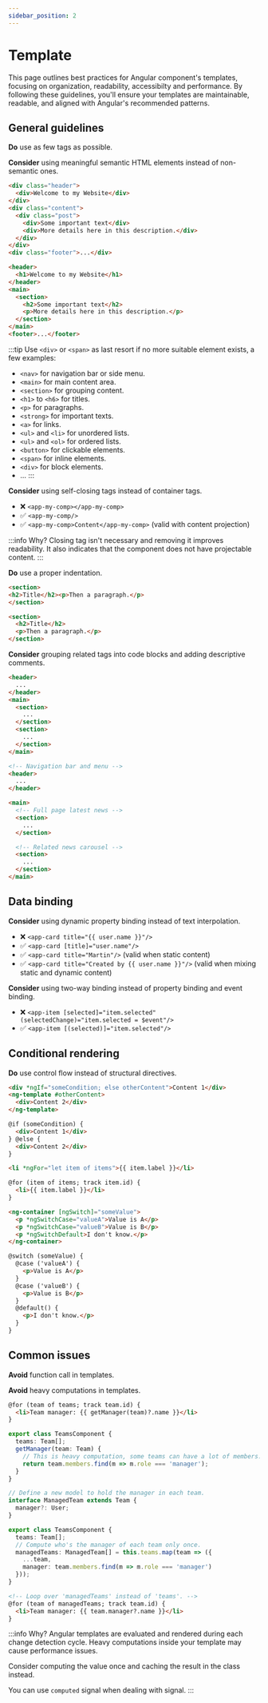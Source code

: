 ```yaml
---
sidebar_position: 2
---
```

# Template

This page outlines best practices for Angular component's templates, focusing on organization, readability, accessibilty and performance. By following these guidelines, you'll ensure your templates are maintainable, readable, and aligned with Angular's recommended patterns.

## General guidelines

**Do** use as few tags as possible.

**Consider** using meaningful semantic HTML elements instead of non-semantic ones.

```html title="❌ app.component.html"
<div class="header">
  <div>Welcome to my Website</div>
</div>
<div class="content">
  <div class="post">
    <div>Some important text</div>
    <div>More details here in this description.</div>
  </div>
</div>
<div class="footer">...</div>
```

```html title="✅ app.component.html"
<header>
  <h1>Welcome to my Website</h1>
</header>
<main>
  <section>
    <h2>Some important text</h2>
    <p>More details here in this description.</p>
  </section>
</main>
<footer>...</footer>
```

:::tip
Use `<div>` or `<span>` as last resort if no more suitable element exists, a few examples:
- `<nav>` for navigation bar or side menu.
- `<main>` for main content area.
- `<section>` for grouping content.
- `<h1>` to `<h6>` for titles.
- `<p>` for paragraphs.
- `<strong>` for important texts.
- `<a>` for links.
- `<ul>` and `<li>` for unordered lists.
- `<ul>` and `<ol>` for ordered lists.
- `<button>` for clickable elements.
- `<span>` for inline elements.
- `<div>` for block elements.
- ...
:::

**Consider** using self-closing tags instead of container tags.
- ❌ `<app-my-comp></app-my-comp>`
- ✅ `<app-my-comp/>`
- ✅ `<app-my-comp>Content</app-my-comp>` (valid with content projection)

:::info Why?
Closing tag isn't necessary and removing it improves readability.
It also indicates that the component does not have projectable content.
:::

**Do** use a proper indentation.

```html title="❌ app.component.html"
<section>
<h2>Title</h2><p>Then a paragraph.</p>
</section>
```

```html title="✅ app.component.html"
<section>
  <h2>Title</h2>
  <p>Then a paragraph.</p>
</section>
```

**Consider** grouping related tags into code blocks and adding descriptive comments.

```html title="❌ app.component.html"
<header>
  ...
</header>
<main>
  <section>
    ...
  </section>
  <section>
    ...
  </section>
</main>
```

```html title="✅ app.component.html"
<!-- Navigation bar and menu -->
<header>
  ...
</header>

<main>
  <!-- Full page latest news -->
  <section>
    ...
  </section>

  <!-- Related news carousel -->
  <section>
    ...
  </section>
</main>
```

## Data binding

**Consider** using dynamic property binding instead of text interpolation.
- ❌ `<app-card title="{{ user.name }}"/>`
- ✅ `<app-card [title]="user.name"/>`
- ✅ `<app-card title="Martin"/>` (valid when static content)
- ✅ `<app-card title="Created by {{ user.name }}"/>` (valid when mixing static and dynamic content)

**Consider** using two-way binding instead of property binding and event binding.
- ❌ `<app-item [selected]="item.selected" (selectedChange)="item.selected = $event"/>`
- ✅ `<app-item [(selected)]="item.selected"/>`

## Conditional rendering

**Do** use control flow instead of structural directives.

```html title="❌ *ngIf"
<div *ngIf="someCondition; else otherContent">Content 1</div>
<ng-template #otherContent>
  <div>Content 2</div>
</ng-template>
```

```html title="✅ @if"
@if (someCondition) {
  <div>Content 1</div>
} @else {
  <div>Content 2</div>
}
```

```html title="❌ *ngFor"
<li *ngFor="let item of items">{{ item.label }}</li>
```

```html title="✅ @for"
@for (item of items; track item.id) {
  <li>{{ item.label }}</li>
}
```

```html title="❌ ngSwitch"
<ng-container [ngSwitch]="someValue">  
  <p *ngSwitchCase="valueA">Value is A</p>
  <p *ngSwitchCase="valueB">Value is B</p>
  <p *ngSwitchDefault>I don't know.</p>
</ng-container>
```

```html title="✅ @switch"
@switch (someValue) {
  @case ('valueA') {
    <p>Value is A</p>  
  }
  @case ('valueB') {
    <p>Value is B</p>  
  }
  @default() {
    <p>I don't know.</p>  
  }
}
```

## Common issues

**Avoid** function call in templates.

**Avoid** heavy computations in templates.

```html title="❌ teams.component.html"
@for (team of teams; track team.id) {
  <li>Team manager: {{ getManager(team)?.name }}</li>
}
```

```ts title="❌ teams.component.ts"
export class TeamsComponent {
  teams: Team[];
  getManager(team: Team) {
    // This is heavy computation, some teams can have a lot of members.
    return team.members.find(m => m.role === 'manager');
  }
}
```

```ts title="✅ teams.component.ts"
// Define a new model to hold the manager in each team.
interface ManagedTeam extends Team {
  manager?: User;
}

export class TeamsComponent {
  teams: Team[];
  // Compute who's the manager of each team only once.
  managedTeams: ManagedTeam[] = this.teams.map(team => ({
    ...team,
    manager: team.members.find(m => m.role === 'manager')
  }));
}
```

```html title="✅ teams.component.html"
<!-- Loop over 'managedTeams' instead of 'teams'. -->
@for (team of managedTeams; track team.id) {
  <li>Team manager: {{ team.manager?.name }}</li>
}
```

:::info Why?
Angular templates are evaluated and rendered during each change detection cycle.
Heavy computations inside your template may cause performance issues.

Consider computing the value once and caching the result in the class instead.

You can use `computed` signal when dealing with signal.
:::

